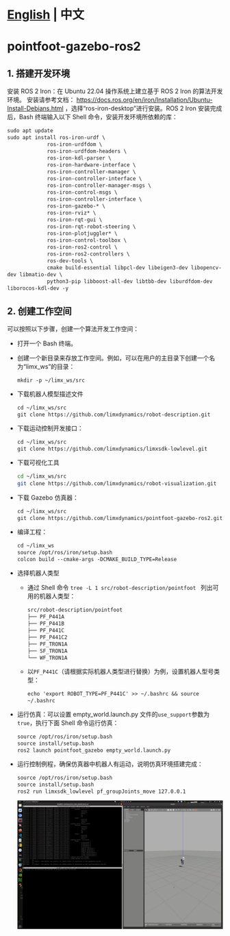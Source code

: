 # [English](README.md) | 中文
# pointfoot-gazebo-ros2

## 1. 搭建开发环境

安装 ROS 2 Iron：在 Ubuntu 22.04 操作系统上建立基于 ROS 2 Iron 的算法开发环境。 安装请参考文档： https://docs.ros.org/en/iron/Installation/Ubuntu-Install-Debians.html ，选择“ros-iron-desktop”进行安装。ROS 2 Iron 安装完成后，Bash 终端输入以下 Shell 命令，安装开发环境所依赖的库：

```
sudo apt update
sudo apt install ros-iron-urdf \
             ros-iron-urdfdom \
             ros-iron-urdfdom-headers \
             ros-iron-kdl-parser \
             ros-iron-hardware-interface \
             ros-iron-controller-manager \
             ros-iron-controller-interface \
             ros-iron-controller-manager-msgs \
             ros-iron-control-msgs \
             ros-iron-controller-interface \
             ros-iron-gazebo-* \
             ros-iron-rviz* \
             ros-iron-rqt-gui \
             ros-iron-rqt-robot-steering \
             ros-iron-plotjuggler* \
             ros-iron-control-toolbox \
             ros-iron-ros2-control \
             ros-iron-ros2-controllers \
             ros-dev-tools \
             cmake build-essential libpcl-dev libeigen3-dev libopencv-dev libmatio-dev \
             python3-pip libboost-all-dev libtbb-dev liburdfdom-dev liborocos-kdl-dev -y
```

## 2. 创建工作空间

可以按照以下步骤，创建一个算法开发工作空间：

- 打开一个 Bash 终端。

- 创建一个新目录来存放工作空间。例如，可以在用户的主目录下创建一个名为“limx_ws”的目录：

  ```
  mkdir -p ~/limx_ws/src
  ```

- 下载机器人模型描述文件

  ```
  cd ~/limx_ws/src
  git clone https://github.com/limxdynamics/robot-description.git
  ```

- 下载运动控制开发接口：

  ```
  cd ~/limx_ws/src
  git clone https://github.com/limxdynamics/limxsdk-lowlevel.git
  ```

- 下载可视化工具

  ```Bash
  cd ~/limx_ws/src
  git clone https://github.com/limxdynamics/robot-visualization.git
  ```

- 下载 Gazebo 仿真器：

  ```
  cd ~/limx_ws/src
  git clone https://github.com/limxdynamics/pointfoot-gazebo-ros2.git
  ```

- 编译工程：

  ```
  cd ~/limx_ws
  source /opt/ros/iron/setup.bash
  colcon build --cmake-args -DCMAKE_BUILD_TYPE=Release
  ```

- 选择机器人类型

  - 通过 Shell 命令 `tree -L 1 src/robot-description/pointfoot ` 列出可用的机器人类型：

    ```
    src/robot-description/pointfoot
    ├── PF_P441A
    ├── PF_P441B
    ├── PF_P441C
    ├── PF_P441C2
    ├── PF_TRON1A
    ├── SF_TRON1A
    └── WF_TRON1A
    ```

  - 以`PF_P441C`（请根据实际机器人类型进行替换）为例，设置机器人型号类型：

    ```
    echo 'export ROBOT_TYPE=PF_P441C' >> ~/.bashrc && source ~/.bashrc
    ```

- 运行仿真：可以设置 empty_world.launch.py 文件的`use_support`参数为 `true`，执行下面 Shell 命令运行仿真：

  ```
  source /opt/ros/iron/setup.bash
  source install/setup.bash
  ros2 launch pointfoot_gazebo empty_world.launch.py
  ```

- 运行控制例程，确保仿真器中机器人有运动，说明仿真环境搭建完成：

  ```
  source /opt/ros/iron/setup.bash
  source install/setup.bash
  ros2 run limxsdk_lowlevel pf_groupJoints_move 127.0.0.1
  ```

  ![](doc/simulator.gif)
